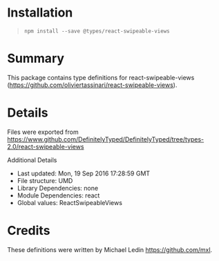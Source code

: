 # Installation
> `npm install --save @types/react-swipeable-views`

# Summary
This package contains type definitions for react-swipeable-views (https://github.com/oliviertassinari/react-swipeable-views).

# Details
Files were exported from https://www.github.com/DefinitelyTyped/DefinitelyTyped/tree/types-2.0/react-swipeable-views

Additional Details
 * Last updated: Mon, 19 Sep 2016 17:28:59 GMT
 * File structure: UMD
 * Library Dependencies: none
 * Module Dependencies: react
 * Global values: ReactSwipeableViews

# Credits
These definitions were written by Michael Ledin <https://github.com/mxl>.
